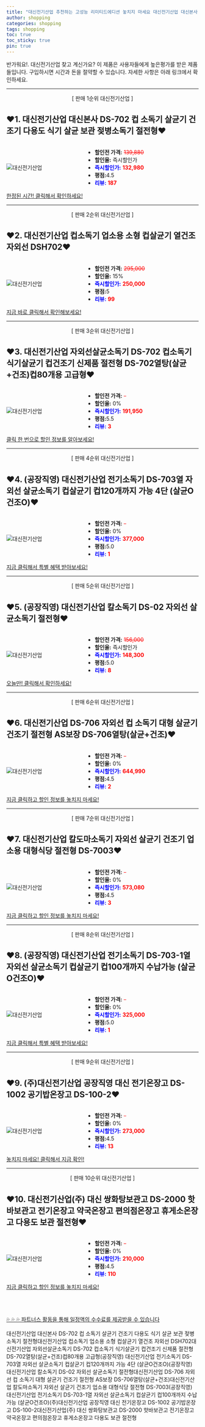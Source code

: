 ```yaml
---
title: "대신전기산업 추천하는 고성능 리미티드에디션 놓치지 마세요 대신전기산업 대신본사 DS-702 컵 소독기"
author: shopping
categories: shopping
tags: shopping
toc: true
toc_sticky: true
pin: true
---
```

반가워요!. 대신전기산업 찾고 계신가요? 이 제품은 사용자들에게 높은평가를 받은 제품들입니다. 구입하시면 시간과 돈을 절약할 수 있습니다. 자세한 사항은 아래 링크에서 확인하세요.

---
<p class="toplist" style="margin: 0 auto; display: block; width: fit-content;">[ 판매 1순위 대신전기산업 ]</p>

<h2><strong>❤️1. 대신전기산업 대신본사 DS-702 컵 소독기 살균기 건조기 다용도 식기 살균 보관 젖병소독기 절전형❤️</strong></h2>

<div style="display: flex; align-items: center;">
    <div style="flex: 0.4;">
        <img src="https://thumbnail6.coupangcdn.com/thumbnails/remote/230x230ex/image/vendor_inventory/f257/b3045f53d35e4098b80d21e32761efe3d27ba13eaf70909d32a026959a9f.png" alt="대신전기산업" style="max-width: 100%;">
    </div>
    <div style="flex: 0.6; margin-left: 10px;">
        <ul>
            <li><strong>할인전 가격:</strong> <del style="color: red;">139,880</del></li>
            <li><strong>할인율:</strong> 즉시할인가</li>
            <li><span style='color:blue'><strong>즉시할인가:</strong></span> <span style='color:red'><strong>132,980</strong></span></li>
            <li><strong>평점:</strong>4.5</li>
            <li><span style='color:blue'><strong>리뷰:</strong></span> <span style='color:red'><strong>187</strong></span></li>
        </ul>
    </div>
</div>
<div class="center">
    <a href="https://William4Davisa.github.io?lptag=AF9450613&subid=githubio&pageKey=7292018689&traceid=V0-153&itemId=18640099762&vendorItemId=85530786260" class="myButton">
        한정된 시간! 클릭해서 확인하세요!
    </a>
</div>


---
<p class="toplist" style="margin: 0 auto; display: block; width: fit-content;">[ 판매 2순위 대신전기산업 ]</p>

<h2><strong>❤️2. 대신전기산업 컵소독기 업소용 소형 컵살균기 열건조 자외선 DSH702❤️</strong></h2>

<div style="display: flex; align-items: center;">
    <div style="flex: 0.4;">
        <img src="https://thumbnail8.coupangcdn.com/thumbnails/remote/230x230ex/image/vendor_inventory/3071/9bde59292c9ad92512039ae7ee4120a20f5de753f75ab130f96c14482550.png" alt="대신전기산업" style="max-width: 100%;">
    </div>
    <div style="flex: 0.6; margin-left: 10px;">
        <ul>
            <li><strong>할인전 가격:</strong> <del style="color: red;">295,000</del></li>
            <li><strong>할인율:</strong> 15%</li>
            <li><span style='color:blue'><strong>즉시할인가:</strong></span> <span style='color:red'><strong>250,000</strong></span></li>
            <li><strong>평점:</strong>5</li>
            <li><span style='color:blue'><strong>리뷰:</strong></span> <span style='color:red'><strong>99</strong></span></li>
        </ul>
    </div>
</div>
<div class="center">
    <a href="https://William4Davisa.github.io?lptag=AF9450613&subid=githubio&pageKey=8024011188&traceid=V0-153&itemId=22423750234&vendorItemId=89468474613" class="myButton">
        지금 바로 클릭해서 확인해보세요!
    </a>
</div>


---
<p class="toplist" style="margin: 0 auto; display: block; width: fit-content;">[ 판매 3순위 대신전기산업 ]</p>

<h2><strong>❤️3. 대신전기산업 자외선살균소독기 DS-702 컵소독기 식기살균기 컵건조기 신제품 절전형 DS-702열탕(살균+건조)컵80개용 고급형❤️</strong></h2>

<div style="display: flex; align-items: center;">
    <div style="flex: 0.4;">
        <img src="https://thumbnail8.coupangcdn.com/thumbnails/remote/230x230ex/image/vendor_inventory/3071/9bde59292c9ad92512039ae7ee4120a20f5de753f75ab130f96c14482550.png" alt="대신전기산업" style="max-width: 100%;">
    </div>
    <div style="flex: 0.6; margin-left: 10px;">
        <ul>
            <li><strong>할인전 가격:</strong> <del style="color: red;">-</del></li>
            <li><strong>할인율:</strong> 0%</li>
            <li><span style='color:blue'><strong>즉시할인가:</strong></span> <span style='color:red'><strong>191,950</strong></span></li>
            <li><strong>평점:</strong>5.5</li>
            <li><span style='color:blue'><strong>리뷰:</strong></span> <span style='color:red'><strong>3</strong></span></li>
        </ul>
    </div>
</div>
<div class="center">
    <a href="https://William4Davisa.github.io?lptag=AF9450613&subid=githubio&pageKey=7240605912&traceid=V0-153&itemId=18396171316&vendorItemId=85539177679" class="myButton">
        클릭 한 번으로 할인 정보를 알아보세요!
    </a>
</div>


---
<p class="toplist" style="margin: 0 auto; display: block; width: fit-content;">[ 판매 4순위 대신전기산업 ]</p>

<h2><strong>❤️4. (공장직영) 대신전기산업 전기소독기 DS-703열 자외선 살균소독기 컵살균기 컵120개까지 가능 4단 (살균O건조O)❤️</strong></h2>

<div style="display: flex; align-items: center;">
    <div style="flex: 0.4;">
        <img src="https://thumbnail10.coupangcdn.com/thumbnails/remote/230x230ex/image/vendor_inventory/6085/da39125e857c2d1032802e726180c8919ce6627276426aba6404c620c10f.jpg" alt="대신전기산업" style="max-width: 100%;">
    </div>
    <div style="flex: 0.6; margin-left: 10px;">
        <ul>
            <li><strong>할인전 가격:</strong> <del style="color: red;">-</del></li>
            <li><strong>할인율:</strong> 0%</li>
            <li><span style='color:blue'><strong>즉시할인가:</strong></span> <span style='color:red'><strong>377,000</strong></span></li>
            <li><strong>평점:</strong>5.0</li>
            <li><span style='color:blue'><strong>리뷰:</strong></span> <span style='color:red'><strong>1</strong></span></li>
        </ul>
    </div>
</div>
<div class="center">
    <a href="https://William4Davisa.github.io?lptag=AF9450613&subid=githubio&pageKey=7294542046&traceid=V0-153&itemId=18651728314&vendorItemId=82082246362" class="myButton">
        지금 클릭해서 특별 혜택 받아보세요!
    </a>
</div>


---
<p class="toplist" style="margin: 0 auto; display: block; width: fit-content;">[ 판매 5순위 대신전기산업 ]</p>

<h2><strong>❤️5. (공장직영) 대신전기산업 칼소독기 DS-02 자외선 살균소독기 절전형❤️</strong></h2>

<div style="display: flex; align-items: center;">
    <div style="flex: 0.4;">
        <img src="https://thumbnail9.coupangcdn.com/thumbnails/remote/230x230ex/image/vendor_inventory/5902/b5b58717960fc973a03fc33b2af782116d43e8ac57d6fb9918d13b208c29.jpg" alt="대신전기산업" style="max-width: 100%;">
    </div>
    <div style="flex: 0.6; margin-left: 10px;">
        <ul>
            <li><strong>할인전 가격:</strong> <del style="color: red;">156,000</del></li>
            <li><strong>할인율:</strong> 즉시할인가</li>
            <li><span style='color:blue'><strong>즉시할인가:</strong></span> <span style='color:red'><strong>148,300</strong></span></li>
            <li><strong>평점:</strong>5.0</li>
            <li><span style='color:blue'><strong>리뷰:</strong></span> <span style='color:red'><strong>8</strong></span></li>
        </ul>
    </div>
</div>
<div class="center">
    <a href="https://William4Davisa.github.io?lptag=AF9450613&subid=githubio&pageKey=6665395353&traceid=V0-153&itemId=15316247752&vendorItemId=82536587404" class="myButton">
        오늘만! 클릭해서 확인하세요!
    </a>
</div>


---
<p class="toplist" style="margin: 0 auto; display: block; width: fit-content;">[ 판매 6순위 대신전기산업 ]</p>

<h2><strong>❤️6. 대신전기산업 DS-706 자외선 컵 소독기 대형 살균기 건조기 절전형 AS보장 DS-706열탕(살균+건조)❤️</strong></h2>

<div style="display: flex; align-items: center;">
    <div style="flex: 0.4;">
        <img src="https://thumbnail10.coupangcdn.com/thumbnails/remote/230x230ex/image/vendor_inventory/f722/03c25a26c67a9b63eeadcb2c492288fd5a41e909e84103af57500416f86a.jpg" alt="대신전기산업" style="max-width: 100%;">
    </div>
    <div style="flex: 0.6; margin-left: 10px;">
        <ul>
            <li><strong>할인전 가격:</strong> <del style="color: red;">-</del></li>
            <li><strong>할인율:</strong> 0%</li>
            <li><span style='color:blue'><strong>즉시할인가:</strong></span> <span style='color:red'><strong>644,990</strong></span></li>
            <li><strong>평점:</strong>4.5</li>
            <li><span style='color:blue'><strong>리뷰:</strong></span> <span style='color:red'><strong>2</strong></span></li>
        </ul>
    </div>
</div>
<div class="center">
    <a href="https://William4Davisa.github.io?lptag=AF9450613&subid=githubio&pageKey=207859300&traceid=V0-153&itemId=615948798&vendorItemId=4618635509" class="myButton">
        지금 클릭하고 할인 정보를 놓치지 마세요!
    </a>
</div>


---
<p class="toplist" style="margin: 0 auto; display: block; width: fit-content;">[ 판매 7순위 대신전기산업 ]</p>

<h2><strong>❤️7. 대신전기산업 칼도마소독기 자외선 살균기 건조기 업소용 대형식당 절전형 DS-7003❤️</strong></h2>

<div style="display: flex; align-items: center;">
    <div style="flex: 0.4;">
        <img src="https://thumbnail8.coupangcdn.com/thumbnails/remote/230x230ex/image/vendor_inventory/d8be/54240bd12eab559df1e92201a33bd32ea9b89972edf04aa3be5dea49e71b.jpg" alt="대신전기산업" style="max-width: 100%;">
    </div>
    <div style="flex: 0.6; margin-left: 10px;">
        <ul>
            <li><strong>할인전 가격:</strong> <del style="color: red;">-</del></li>
            <li><strong>할인율:</strong> 0%</li>
            <li><span style='color:blue'><strong>즉시할인가:</strong></span> <span style='color:red'><strong>573,080</strong></span></li>
            <li><strong>평점:</strong>4.5</li>
            <li><span style='color:blue'><strong>리뷰:</strong></span> <span style='color:red'><strong>3</strong></span></li>
        </ul>
    </div>
</div>
<div class="center">
    <a href="https://William4Davisa.github.io?lptag=AF9450613&subid=githubio&pageKey=208157771&traceid=V0-153&itemId=617057716&vendorItemId=4618898236" class="myButton">
        지금 클릭하고 할인 정보를 놓치지 마세요!
    </a>
</div>


---
<p class="toplist" style="margin: 0 auto; display: block; width: fit-content;">[ 판매 8순위 대신전기산업 ]</p>

<h2><strong>❤️8. (공장직영) 대신전기산업 전기소독기 DS-703-1열 자외선 살균소독기 컵살균기 컵100개까지 수납가능 (살균O건조O)❤️</strong></h2>

<div style="display: flex; align-items: center;">
    <div style="flex: 0.4;">
        <img src="https://thumbnail9.coupangcdn.com/thumbnails/remote/230x230ex/image/vendor_inventory/9c0e/7f17ba2bace1fb590363e8044da8290ab83ae5b8d601197b9a5794ee0a57.jpg" alt="대신전기산업" style="max-width: 100%;">
    </div>
    <div style="flex: 0.6; margin-left: 10px;">
        <ul>
            <li><strong>할인전 가격:</strong> <del style="color: red;">-</del></li>
            <li><strong>할인율:</strong> 0%</li>
            <li><span style='color:blue'><strong>즉시할인가:</strong></span> <span style='color:red'><strong>325,000</strong></span></li>
            <li><strong>평점:</strong>5.0</li>
            <li><span style='color:blue'><strong>리뷰:</strong></span> <span style='color:red'><strong>1</strong></span></li>
        </ul>
    </div>
</div>
<div class="center">
    <a href="https://William4Davisa.github.io?lptag=AF9450613&subid=githubio&pageKey=7551039860&traceid=V0-153&itemId=19872073861&vendorItemId=82082199613" class="myButton">
        지금 클릭해서 특별 혜택 받아보세요!
    </a>
</div>


---
<p class="toplist" style="margin: 0 auto; display: block; width: fit-content;">[ 판매 9순위 대신전기산업 ]</p>

<h2><strong>❤️9. (주)대신전기산업 공장직영 대신 전기온장고 DS-1002 공기밥온장고 DS-100-2❤️</strong></h2>

<div style="display: flex; align-items: center;">
    <div style="flex: 0.4;">
        <img src="https://thumbnail6.coupangcdn.com/thumbnails/remote/230x230ex/image/vendor_inventory/5029/fccfa02dca6c9375e23d1449c4d79bc9fef0c112e299caf295a2393744fb.png" alt="대신전기산업" style="max-width: 100%;">
    </div>
    <div style="flex: 0.6; margin-left: 10px;">
        <ul>
            <li><strong>할인전 가격:</strong> <del style="color: red;">-</del></li>
            <li><strong>할인율:</strong> 0%</li>
            <li><span style='color:blue'><strong>즉시할인가:</strong></span> <span style='color:red'><strong>273,000</strong></span></li>
            <li><strong>평점:</strong>4.5</li>
            <li><span style='color:blue'><strong>리뷰:</strong></span> <span style='color:red'><strong>13</strong></span></li>
        </ul>
    </div>
</div>
<div class="center">
    <a href="https://William4Davisa.github.io?lptag=AF9450613&subid=githubio&pageKey=207767984&traceid=V0-153&itemId=615407723&vendorItemId=4614655303" class="myButton">
        놓치지 마세요! 클릭해서 지금 확인!
    </a>
</div>


---
<p class="toplist" style="margin: 0 auto; display: block; width: fit-content;">[ 판매 10순위 대신전기산업 ]</p>

<h2><strong>❤️10. 대신전기산업(주) 대신 쌍화탕보관고 DS-2000 핫바보관고 전기온장고 약국온장고 편의점온장고 휴게소온장고 다용도 보관 절전형❤️</strong></h2>

<div style="display: flex; align-items: center;">
    <div style="flex: 0.4;">
        <img src="https://thumbnail8.coupangcdn.com/thumbnails/remote/230x230ex/image/vendor_inventory/7273/e0affedb7a632fd32807e2206cb6faad5b55732716ae682aedba4d8561c4.jpg" alt="대신전기산업" style="max-width: 100%;">
    </div>
    <div style="flex: 0.6; margin-left: 10px;">
        <ul>
            <li><strong>할인전 가격:</strong> <del style="color: red;">-</del></li>
            <li><strong>할인율:</strong> 0%</li>
            <li><span style='color:blue'><strong>즉시할인가:</strong></span> <span style='color:red'><strong>210,000</strong></span></li>
            <li><strong>평점:</strong>4.5</li>
            <li><span style='color:blue'><strong>리뷰:</strong></span> <span style='color:red'><strong>110</strong></span></li>
        </ul>
    </div>
</div>
<div class="center">
    <a href="https://William4Davisa.github.io?lptag=AF9450613&subid=githubio&pageKey=208021470&traceid=V0-153&itemId=616639866&vendorItemId=82537622532" class="myButton">
        지금 클릭하고 할인 정보를 놓치지 마세요!
    </a>
</div>

<br><br><br>[💦 💦 💦 파트너스 활동을 통해 일정액의 수수료를 제공받을 수 있습니다](https://link.coupang.com/a/bcpT2c)<br><br>대신전기산업 대신본사 DS-702 컵 소독기 살균기 건조기 다용도 식기 살균 보관 젖병소독기 절전형대신전기산업 컵소독기 업소용 소형 컵살균기 열건조 자외선 DSH702대신전기산업 자외선살균소독기 DS-702 컵소독기 식기살균기 컵건조기 신제품 절전형 DS-702열탕(살균+건조)컵80개용 고급형(공장직영) 대신전기산업 전기소독기 DS-703열 자외선 살균소독기 컵살균기 컵120개까지 가능 4단 (살균O건조O)(공장직영) 대신전기산업 칼소독기 DS-02 자외선 살균소독기 절전형대신전기산업 DS-706 자외선 컵 소독기 대형 살균기 건조기 절전형 AS보장 DS-706열탕(살균+건조)대신전기산업 칼도마소독기 자외선 살균기 건조기 업소용 대형식당 절전형 DS-7003(공장직영) 대신전기산업 전기소독기 DS-703-1열 자외선 살균소독기 컵살균기 컵100개까지 수납가능 (살균O건조O)(주)대신전기산업 공장직영 대신 전기온장고 DS-1002 공기밥온장고 DS-100-2대신전기산업(주) 대신 쌍화탕보관고 DS-2000 핫바보관고 전기온장고 약국온장고 편의점온장고 휴게소온장고 다용도 보관 절전형